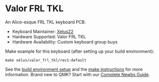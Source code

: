 # Valor FRL TKL

An Alice-esque FRL TKL keyboard PCB.

* Keyboard Maintainer: [Xelus22](https://github.com/Xelus22)
* Hardware Supported: Valor FRL TKL
* Hardware Availability: Custom keyboard group buys

Make example for this keyboard (after setting up your build environment):

    make xelus/valor_frl_tkl/rev1:default

See the [build environment setup](https://docs.qmk.fm/#/getting_started_build_tools) and the [make instructions](https://docs.qmk.fm/#/getting_started_make_guide) for more information. Brand new to QMK? Start with our [Complete Newbs Guide](https://docs.qmk.fm/#/newbs).
